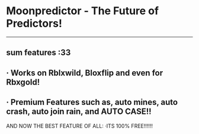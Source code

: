# Moonpredictor - The Future of Predictors!
-------------------------------------------
sum features :33
-----------------------------------------------------------------------------------
· Works on Rblxwild, Bloxflip and even for Rbxgold!
-----------------------------------------------------------------------------------
· Premium Features such as, auto mines, auto crash, auto join rain, and AUTO CASE!!
-----------------------------------------------------------------------------------
AND NOW THE BEST FEATURE OF ALL:
·ITS 100% FREE!!!!!!
